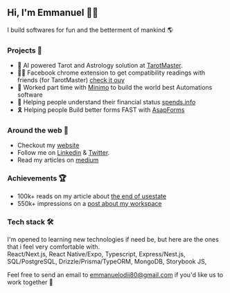 ## Hi, I'm Emmanuel 👋🏼

I build softwares for fun and the betterment of mankind 🌎

### Projects 📌
- 🔮 AI powered Tarot and Astrology solution at [TarotMaster](https://tarotmaster.ai).
- 👯‍♂️ Facebook chrome extension to get compatibility readings with friends (for TarotMaster) [check it ouy](https://chromewebstore.google.com/detail/tarotmaster-facebook/eoblcfipabejidpknbojplldkpjjcpon?authuser=0&hl=en)
- 🚒 Worked part time with [Minimo](https://minimo.it) to build the world best Automations software
- 💸 Helping people understand their financial status [spends.info](https://www.spends.info)
- 🎗️ Helping people Build better forms FAST with [AsapForms](https://asap-forms.vercel.app)


### Around the web 🧭
- Checkout my [website](https://odii.vercel.app)
- Follow me on [Linkedin](https://linkedin.com/in/emmanuelodii) & [Twitter](https://x.com/devodii_).
- Read my articles on [medium](https://medium.com/@emmanuelodii80)

### Achievements 🏆
- 100k+ reads on my article about [the end of usestate](https://medium.com/@emmanuelodii80/bye-bye-usestate-useeffect-revolutionizing-react-development-d91f95891adb)
- 550k+ impressions on a [post about my workspace](https://www.linkedin.com/feed/update/urn:li:activity:7198706499324416000/)

### Tech stack 🛠️
I'm opened to learning new technologies if need be, but here are the ones that i feel very comfortable with.
<br />
React/Next.js, React Native/Expo, Typescript, Express/Nest.js, SQL/PostgreSQL, Drizzle/Prisma/TypeORM, MongoDB, Storybook JS, 

Feel free to send an email to emmanuelodii80@gmail.com if you'd like us to work together 🤩
